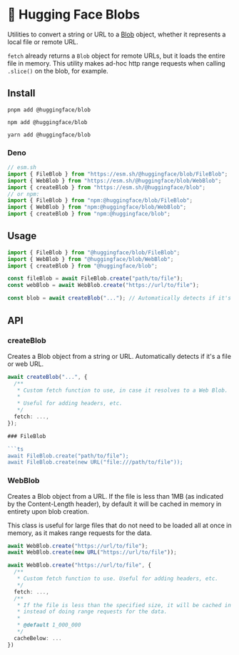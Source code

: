 # 🤗 Hugging Face Blobs

Utilities to convert a string or URL to a [Blob](https://developer.mozilla.org/en-US/docs/Web/API/Blob) object, whether it represents a local file or remote URL.

`fetch` already returns a `Blob` object for remote URLs, but it loads the entire file in memory. This utility makes ad-hoc http range requests when calling `.slice()` on the blob, for example.

## Install

```console
pnpm add @huggingface/blob

npm add @huggingface/blob

yarn add @huggingface/blob
```

### Deno

```ts
// esm.sh
import { FileBlob } from "https://esm.sh/@huggingface/blob/FileBlob";
import { WebBlob } from "https://esm.sh/@huggingface/blob/WebBlob";
import { createBlob } from "https://esm.sh/@huggingface/blob";
// or npm:
import { FileBlob } from "npm:@huggingface/blob/FileBlob";
import { WebBlob } from "npm:@huggingface/blob/WebBlob";
import { createBlob } from "npm:@huggingface/blob";
```

## Usage


```ts
import { FileBlob } from "@huggingface/blob/FileBlob";
import { WebBlob } from "@huggingface/blob/WebBlob";
import { createBlob } from "@huggingface/blob";

const fileBlob = await FileBlob.create("path/to/file");
const webBlob = await WebBlob.create("https://url/to/file");

const blob = await createBlob("..."); // Automatically detects if it's a file or web URL
```

## API

### createBlob

Creates a Blob object from a string or URL. Automatically detects if it's a file or web URL.

```ts
await createBlob("...", {
  /**
   * Custom fetch function to use, in case it resolves to a Web Blob.
   * 
   * Useful for adding headers, etc.
   */
  fetch: ...,
});

### FileBlob

```ts
await FileBlob.create("path/to/file");
await FileBlob.create(new URL("file:///path/to/file"));
```

### WebBlob

Creates a Blob object from a URL. If the file is less than 1MB (as indicated by the Content-Length header), by default it will be cached in memory in entirety upon blob creation.

This class is useful for large files that do not need to be loaded all at once in memory, as it makes range requests for the data.

```ts
await WebBlob.create("https://url/to/file");
await WebBlob.create(new URL("https://url/to/file"));

await WebBlob.create("https://url/to/file", {
  /**
   * Custom fetch function to use. Useful for adding headers, etc.
   */
  fetch: ...,
  /**
   * If the file is less than the specified size, it will be cached in memory in entirety upon blob creation,
   * instead of doing range requests for the data.
   * 
   * @default 1_000_000
   */
  cacheBelow: ...
})
```